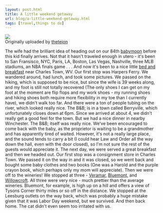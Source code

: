 ```yaml
---
layout: post.html
title: A little weekend getaway
url: blog/a-little-weekend-getaway.html
tags: [travel,things to do]
---
```

[![](http://farm4.static.flickr.com/3013/2815217223_c25f0ddb28_m.jpg)](http://www.flickr.com/photos/thetejon/2815217223/)  
Originally uploaded by [thetejon](http://www.flickr.com/people/thetejon/)

The wife had the brilliant idea of heading out on our 84th [babymoon](http://en.wikipedia.org/wiki/Babymoon) before this kid finally arrives. Not that it hasn't traveled enough in utero - it's been to San Fransisco, NYC, Paris, LA, Boston, Las Vegas, Nashville, three MLB stadiums, an NBA finals game . . . And now it's been to a nice little [bed and breakfast](http://www.thelostdog.com) near Charles Town, WV. Our first stop was Harpers Ferry. We wandered around, had lunch, and took some pictures. We passed on the hiking, which is supposed to be nice, but since the wife is 39 weeks along, and my foot is still not totally recovered (The only shoes I can get on my foot at the moment are flip flops and my work shoes - my running shoes and hiking shoes both require more flexibility in my toe than I currently have), we didn't walk too far. And there were a ton of people tubing on the river, which looked really nice. The B&B; is in a town called Berryville, which unfortunately closes down at 6pm. Since we arrived at about 4, we didn't really get a good feel for the town. But we had a nice dinner in nearby Winchester. The B&B; itself was really nice. We've been encouraged to come back with the baby, as the proprietor is waiting to be a grandmother and has apparently tired of waited. However, it's not a really large place, and the sound tends to carry a bit (I could hear Law and Order all the way down the hall, even with the door closed), so I'm not sure the rest of the guests would appreciate it. The next day, we were served a great breakfast and then we headed out. Our first stop was a consignment store in Charles Town. We passed it on the way in and it was closed, so we went back and bought some baby clothes and two books (One was a Harold and the purple crayon book, which perhaps only my mom will appreciate). Then we were off to the wineries! We stopped at three - [Veramar](http://www.veramar.com/), [Bluemont](http://www.bluemontvineyard.com/), and [Willowcroft](http://www.willowcroftwine.com/). All three were very nice - much prettier than the average wineries. Bluemont, for example, is high up on a hill and offers a view of Tysons Corner thirty miles or so off in the distance. We stopped at the Leesburg outlets on the way back, which was probably a huge mistake given that it was Labor Day weekend, but we survived. And then back home. The cat didn't even seem too irritated with us.   

